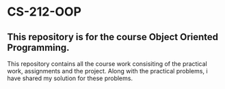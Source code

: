 # CS-212-OOP
## This repository is for the course Object Oriented Programming.
This repository contains all the course work consisiting of the practical work, assignments and the project. Along with the practical problems, i have shared my solution for these problems.
